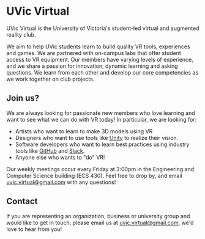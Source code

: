 # UVic Virtual

UVic Virtual is the University of Victoria's student-led virtual and augmented reality club.

We aim to help UVic students learn to build quality VR tools, experiences and games. We are partnered with on-campus labs that offer student access to VR equipment. Our members have varying levels of experience, and we share a passion for innovation, dynamic learning and asking questions. We learn from each other and develop our core competencies as we work together on club projects.


## Join us?

We are always looking for passionate new members who love learning and want to see what we can do with VR today! In particular, we are looking for:
* Artists who want to learn to make 3D models using VR
* Designers who want to use tools like [Unity](https://unity3d.com/unity) to realize their vision.
* Software developers who want to learn best practices using industry tools like [GitHub](https://guides.github.com/activities/hello-world/) and [Slack](https://get.slack.help/hc/en-us/articles/115004071768-What-is-Slack-).
* Anyone else who wants to "do" VR!

Our weekly meetings occur every Friday at 3:00pm in the Engineering and Computer Science building (ECS 430). Feel free to drop by, and email [uvic.virtual@gmail.com](mailto:uvic.virtual@gmail.com) with any questions!


## Contact

If you are representing an organization, business or university group and would like to get in touch, please email us at [uvic.virtual@gmail.com](mailto:uvic.virtual@gmail.com), we'd love to hear from you!
